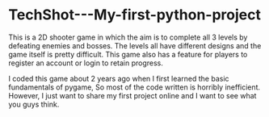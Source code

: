 # TechShot---My-first-python-project
This is a 2D shooter game in which the aim is to complete all 3 levels by defeating enemies and bosses. The levels all have different designs and the game itself is pretty difficult.
This game also has a feature for players to register an account or login to retain progress.

I coded this game about 2 years ago when I first learned the basic fundamentals of pygame, So most of the code written is horribly inefficient. However, I just want to share my first project online and I want to see what you guys think.


